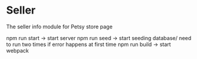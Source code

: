 # Seller
The seller info module for Petsy store page

npm run start  -> start server
npm run seed   -> start seeding database/ need to run two times if error happens at first time
npm run build  -> start webpack